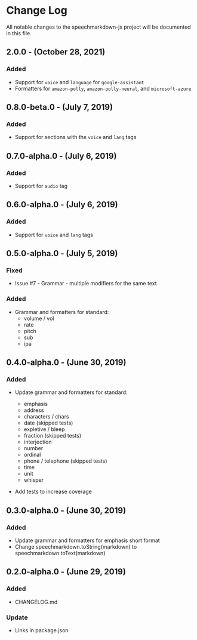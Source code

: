 # Change Log
All notable changes to the speechmarkdown-js project will be documented in this file.

## 2.0.0 - (October 28, 2021)
### Added
- Support for `voice` and `language` for `google-assistant`
- Formatters for `amazon-polly`, `amazon-polly-neural`, and `microsoft-azure`

## 0.8.0-beta.0 - (July 7, 2019)
### Added
- Support for sections with the `voice` and `lang` tags

## 0.7.0-alpha.0 - (July 6, 2019)
### Added
- Support for `audio` tag

## 0.6.0-alpha.0 - (July 6, 2019)
### Added
- Support for `voice` and `lang` tags

## 0.5.0-alpha.0 - (July 5, 2019)
### Fixed
- Issue #7 - Grammar - multiple modifiers for the same text
### Added
- Grammar and formatters for standard:
    - volume / vol
    - rate
    - pitch
    - sub
    - ipa

## 0.4.0-alpha.0 - (June 30, 2019)
### Added
- Update grammar and formatters for standard:
    - emphasis
    - address
    - characters / chars
    - date (skipped tests)
    - expletive / bleep
    - fraction (skipped tests)
    - interjection
    - number
    - ordinal
    - phone / telephone (skipped tests)
    - time
    - unit
    - whisper


- Add tests to increase coverage

## 0.3.0-alpha.0 - (June 30, 2019)
### Added
- Update grammar and formatters for emphasis short format
- Change speechmarkdown.toString(markdown) to speechmarkdown.toText(markdown)


## 0.2.0-alpha.0 - (June 29, 2019)
### Added
- CHANGELOG.md

### Update
- Links in package.json